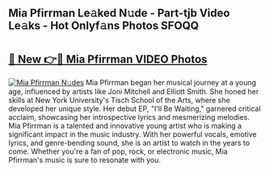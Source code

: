 ## Mia Pfirrman Le𝚊ked N𝚞de - Part-tjb Video Le𝚊ks - Hot Onlyf𝚊ns Photos SFOQQ

# <h2><a href="http://ab16801.deff.icu/?id=Mia+Pfirrman">🔗 New 👉🔴 Mia Pfirrman VIDEO Photos</a></h2>

[![Mia Pfirrman N𝚞des](https://i.imgur.com/rIISA9y.gif)](http://ab16801.deff.icu/?id=Mia+Pfirrman)
Mia Pfirrman began her musical journey at a young age, influenced by artists like Joni Mitchell and Elliott Smith. She honed her skills at New York University's Tisch School of the Arts, where she developed her unique style. Her debut EP, "I'll Be Waiting," garnered critical acclaim, showcasing her introspective lyrics and mesmerizing melodies. Mia Pfirrman is a talented and innovative young artist who is making a significant impact in the music industry. With her powerful vocals, emotive lyrics, and genre-bending sound, she is an artist to watch in the years to come. Whether you're a fan of pop, rock, or electronic music, Mia Pfirrman's music is sure to resonate with you.
